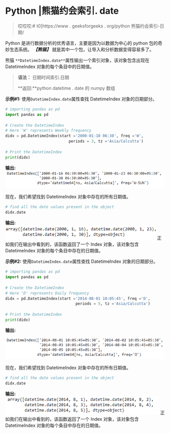 # Python |熊猫约会索引. date

> 哎哎哎:# t0]https://www . geeksforgeeks . org/python 熊猫约会索引-日期/

Python 是进行数据分析的优秀语言，主要是因为以数据为中心的 python 包的奇妙生态系统。 ***【熊猫】*** 就是其中一个包，让导入和分析数据变得容易多了。

熊猫 `**DatetimeIndex.date**`属性输出一个索引对象，该对象包含出现在 DatetimeIndex 对象的每个条目中的日期值。

> **语法：** 日期时间索引.日期
> 
> **返回:**python datetime . date 的 numpy 数组

**示例#1:** 使用`DatetimeIndex.date`属性查找 DatetimeIndex 对象的日期部分。

```py
# importing pandas as pd
import pandas as pd

# Create the DatetimeIndex
# Here 'W' represents Weekly frequency
didx = pd.DatetimeIndex(start ='2000-01-10 06:30', freq ='W', 
                            periods = 3, tz ='Asia/Calcutta')

# Print the DatetimeIndex
print(didx)
```

**输出:**
![](img/051ab52d25da803242dea021fca8302a.png)

现在，我们希望找到 DatetimeIndex 对象中存在的所有日期值。

```py
# find all the date values present in the object
didx.date
```

**输出:**
![](img/95e24fc0076b297ebc2ef2acaa66bf92.png)
正如我们在输出中看到的，该函数返回了一个 Index 对象，该对象包含 DatetimeIndex 对象的每个条目中存在的日期值。

**示例#2:** 使用`DatetimeIndex.date`属性查找 DatetimeIndex 对象的日期部分。

```py
# importing pandas as pd
import pandas as pd

# Create the DatetimeIndex
# Here 'D' represents Daily frequency
didx = pd.DatetimeIndex(start ='2014-08-01 10:05:45', freq ='D',
                               periods = 5, tz ='Asia/Calcutta')

# Print the DatetimeIndex
print(didx)
```

**输出:**

![](img/c35537d4095ad7b3aa2101522585827c.png)

现在，我们希望找到 DatetimeIndex 对象中存在的所有日期值。

```py
# find all the date values present in the object
didx.date
```

**输出:**
![](img/c3845ca1a7797896eea88cb2b86f8b56.png)
正如我们在输出中看到的，该函数返回了一个 Index 对象，该对象包含 DatetimeIndex 对象的每个条目中存在的日期值。
